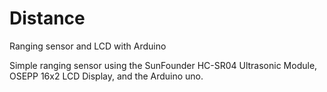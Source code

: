 # Distance
Ranging sensor and LCD with Arduino

Simple ranging sensor using the SunFounder HC-SR04 Ultrasonic Module, OSEPP 16x2 LCD Display, and the Arduino uno.
